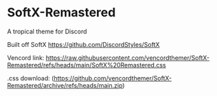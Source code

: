 # SoftX-Remastered
A tropical theme for Discord

Built off SoftX https://github.com/DiscordStyles/SoftX

Vencord link: https://raw.githubusercontent.com/vencordthemer/SoftX-Remastered/refs/heads/main/SoftX%20Remastered.css

.css download: (https://github.com/vencordthemer/SoftX-Remastered/archive/refs/heads/main.zip)
